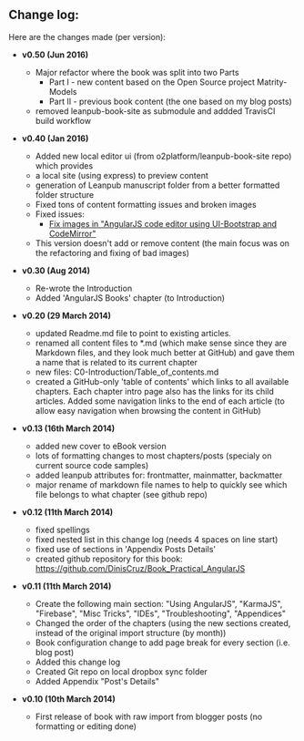 ## Change log:

Here are the changes made (per version):

* **v0.50 (Jun 2016)**
  * Major refactor where the book was split into two Parts
    * Part I - new content based on the Open Source project Matrity-Models
    * Part II - previous book content (the one based on my blog posts)
  * removed leanpub-book-site as submodule and addded TravisCI build workflow

* **v0.40 (Jan 2016)**
   * Added new local editor ui (from o2platform/leanpub-book-site repo) which provides
    * a local site (using express) to preview content
    * generation of Leanpub manuscript folder
      from a better formatted folder structure
    * Fixed tons of content formatting issues and broken images
    * Fixed issues:
      * [Fix images in "AngularJS code editor using UI-Bootstrap and CodeMirror"](https://github.com/DinisCruz/Book_Practical_AngularJS/issues/16)
    * This version doesn't add or remove content (the main focus was on the refactoring and fixing of bad images)


* **v0.30 (Aug 2014)**
   * Re-wrote the Introduction   
   * Added 'AngularJS Books' chapter (to Introduction)


* **v0.20 (29 March 2014)**
    * updated Readme.md file to point to existing articles.     
    * renamed all content files to \*.md (which make sense since they are Markdown files, and they look much better at GitHub) and gave them a name that is related to its current chapter
    * new files: C0-Introduction/Table_of_contents.md
    * created a GitHub-only 'table of contents' which links to all available chapters. Each chapter intro page also has the links for its child articles. Added some navigation links to the end of each article (to allow easy navigation when browsing the content in GitHub)

* **v0.13 (16th March 2014)**
    * added new cover to eBook version
    * lots of formatting changes to most chapters/posts (specialy on current source code samples)
    * added leanpub attributes for: frontmatter, mainmatter, backmatter
    * major rename of markdown file names to help to quickly see which file belongs to what chapter (see github repo)

* **v0.12 (11th March 2014)**
    * fixed spellings
    * fixed nested list in this change log (needs 4 spaces on line start)
    * fixed use of sections in 'Appendix Posts Details'
    * created github repository for this book: https://github.com/DinisCruz/Book_Practical_AngularJS

* **v0.11 (11th March 2014)**
    * Create the following main section: "Using AngularJS", "KarmaJS", "Firebase", "Misc Tricks", "IDEs", "Troubleshooting", "Appendices"
    * Changed the order of the chapters (using the new sections created, instead of the original import structure (by month))
    * Book configuration change to add page break for every section (i.e. blog post)
    * Added this change log
    * Created Git repo on local dropbox sync folder
    * Added Appendix "Post's Details"


* **v0.10 (10th March 2014)**
    * First release of book with raw import from blogger posts (no formatting or editing done)
